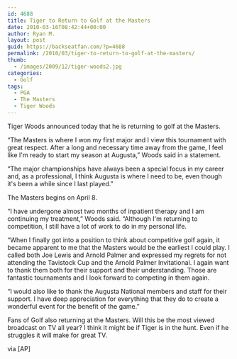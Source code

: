 ```yaml
---
id: 4688
title: Tiger to Return to Golf at the Masters
date: 2010-03-16T08:42:44+00:00
author: Ryan M.
layout: post
guid: https://backseatfan.com/?p=4688
permalink: /2010/03/tiger-to-return-to-golf-at-the-masters/
thumb:
  - /images/2009/12/tiger-woods2.jpg
categories:
  - Golf
tags:
  - PGA
  - The Masters
  - Tiger Woods
---
```


<div class="entry">
  <p>
    Tiger Woods announced today that he is returning to golf at the Masters.
  </p>

  <p>
    &#8220;The Masters is where I won my first major and I view this tournament with great respect. After a long and necessary time away from the game, I feel like I'm ready to start my season at Augusta,&#8221; Woods said in a statement.
  </p>

  <p>
    &#8220;The major championships have always been a special focus in my career and, as a professional, I think Augusta is where I need to be, even though it's been a while since I last played.&#8221;
  </p>

  <p>
    The Masters begins on April 8.
  </p>

  <p>
    &#8220;I have undergone almost two months of inpatient therapy and I am continuing my treatment,&#8221; Woods said. &#8220;Although I'm returning to competition, I still have a lot of work to do in my personal life.
  </p>

  <p>
    &#8220;When I finally got into a position to think about competitive golf again, it became apparent to me that the Masters would be the earliest I could play. I called both Joe Lewis and Arnold Palmer and expressed my regrets for not attending the Tavistock Cup and the Arnold Palmer Invitational. I again want to thank them both for their support and their understanding. Those are fantastic tournaments and I look forward to competing in them again.
  </p>

  <p>
    &#8220;I would also like to thank the Augusta National members and staff for their support. I have deep appreciation for everything that they do to create a wonderful event for the benefit of the game.&#8221;
  </p>

  <p>
    Fans of Golf also returning at the Masters. Will this be the most viewed broadcast on TV all year? I think it might be if Tiger is in the hunt. Even if he struggles it will make for great TV.
  </p>

  <p>
    via [AP]
  </p>
</div>
